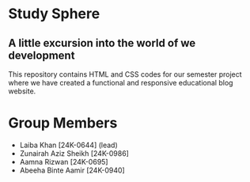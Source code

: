 # Study Sphere
## A little excursion into the world of we development

This repository contains HTML and CSS codes for our semester project where we have created a functional and responsive educational blog website.

# Group Members 
- Laiba Khan [24K-0644] (lead)
- Zunairah Aziz Sheikh [24K-0986]
- Aamna Rizwan [24K-0695]
- Abeeha Binte Aamir [24K-0940]
